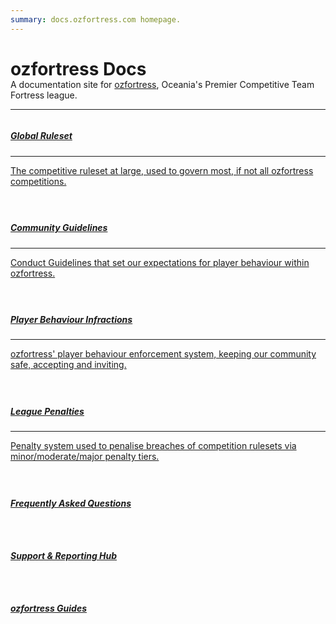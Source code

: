 ```yaml
---
summary: docs.ozfortress.com homepage.
---
```


<link rel="stylesheet" href="/stylesheets/extra.css" />

<style>
.hero-container h2 {
  text-transform: none;
}

.hero-span {
  margin-top: -20px;
  color: var(--md-default-fg-color--light);
}

@media only screen and (max-width: 1219px) {
  /*.md-sidebar--secondary {
    display: none;
    order: 0;
    width: 0%;
  }

  .md-source-file {
    display: none;
  }*/

  .grid-container {
    display: grid;
    column-gap: 24px;
    row-gap: 24px;
    grid-template-columns: auto;
    background: none;
  }
}

@media only screen and (min-width: 1220px) {
  /*.md-sidebar--primary {
    display: none;
  }
  .md-sidebar--secondary {
    display: none;
    order: 0;
    width: 0%;
  }*/

  .grid-container {
    display: grid;
    column-gap: 24px;
    row-gap: 24px;
    grid-template-columns: auto auto;
    background: none;
  }
}

.grid-item {
    text-align: left;
}
</style>

<div class="hero-container">
  <h1>ozfortress Docs</h1>
  <div class="hero-span">
    <span>A documentation site for <a href="https://ozfortress.com/">ozfortress</a>, Oceania's Premier Competitive Team Fortress league.</span>
  </div>
  <hr>
</div>

<div class="grid-container">
  <a href="/rules/global">
  <div class="grid-item">
    <h5>Global Ruleset</h5>
    <hr>
    <p>The competitive ruleset at large, used to govern most, if not all ozfortress competitions.</p>
  </div>
  </a>
  <a href="/rules/community_guidelines">
  <div class="grid-item">
    <h5>Community Guidelines</h5>
    <hr>
    <p>Conduct Guidelines that set our expectations for player behaviour within ozfortress.</p>
  </div>
  </a>
  <a href="/rules/infractions">
  <div class="grid-item">
    <h5>Player Behaviour Infractions</h5>
    <hr>
    <p>ozfortress' player behaviour enforcement system, keeping our community safe, accepting and inviting.</p>
  </div>
  <a href="/rules/penalties">
  <div class="grid-item">
    <h5>League Penalties</h5>
    <hr>
    <p>Penalty system used to penalise breaches of competition rulesets via minor/moderate/major penalty tiers.</p>
  </div>
  </a>
  <a href="/faq/landing">
  <div class="grid-item">
    <h5>Frequently Asked Questions</h5>
  </div>
  </a>
  <a href="/support/landing">
  <div class="grid-item">
    <h5>Support & Reporting Hub</h5>
  </div>
  </a>
  <a href="/guides/landing">
  <div class="grid-item">
    <h5>ozfortress Guides</h5>
  </div>
  </a>
</div>